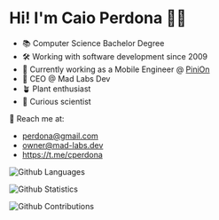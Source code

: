 # Hi! I'm Caio Perdona 🤘🏼


- 📚 Computer Science Bachelor Degree
- 🛠 Working with software development since 2009
- 📲 Currently working as a Mobile Engineer @ [PiniOn](https://pinion.app)
- 💎 CEO @ Mad Labs Dev 
- 🪴 Plant enthusiast
- 🧪 Curious scientist


📨 Reach me at:
- perdona@gmail.com
- owner@mad-labs.dev
- https://t.me/cperdona

![Github Languages](https://github-readme-stats.vercel.app/api/top-langs/?username=perdona&layout=compact&count_private=true&theme=buefy)

![Github Statistics](https://github-readme-stats.vercel.app/api/?username=perdona&count_private=true&show_icons=true&theme=buefy)

![Github Contributions](https://github-readme-streak-stats.herokuapp.com/?user=perdona&hide_border=true&theme=buefy)

<!--
**perdona/perdona** is a ✨ _special_ ✨ repository because its `README.md` (this file) appears on your GitHub profile.

Here are some ideas to get you started:

- 🔭 I’m currently working on ...
- 🌱 I’m currently learning ...
- 👯 I’m looking to collaborate on ...
- 🤔 I’m looking for help with ...
- 💬 Ask me about ...
- 📫 How to reach me: ...
- 😄 Pronouns: ...
- ⚡ Fun fact: ...

-->
